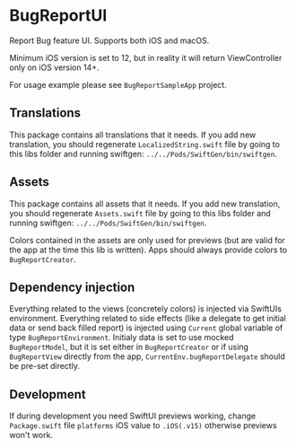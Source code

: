 # BugReportUI

Report Bug feature UI. Supports both iOS and macOS. 

Minimum iOS version is set to 12, but in reality it will return ViewController only on iOS version 14+. 

For usage example please see `BugReportSampleApp` project.


## Translations

This package contains all translations that it needs. If you add new translation, you should regenerate `LocalizedString.swift` file by going to this libs folder and running swiftgen: `../../Pods/SwiftGen/bin/swiftgen`.


## Assets

This package contains all assets that it needs. If you add new translation, you should regenerate `Assets.swift` file by going to this libs folder and running swiftgen: `../../Pods/SwiftGen/bin/swiftgen`.

Colors contained in the assets are only used for previews (but are valid for the app at the time this lib is written). Apps should always provide colors to `BugReportCreator`.


## Dependency injection

Everything related to the views (concretely colors) is injected via SwiftUIs environment. Everything related to side effects (like a delegate to get initial data or send back filled report) is injected using `Current` global variable of type `BugReportEnvironment`. Initialy data is set to use mocked `BugReportModel`, but it is set either in `BugReportCreator` or if using `BugReportView` directly from the app, `CurrentEnv.bugReportDelegate` should be pre-set directly.


## Development

If during development you need SwiftUI previews working, change `Package.swift` file `platforms` iOS value to `.iOS(.v15)` otherwise previews won't work.
